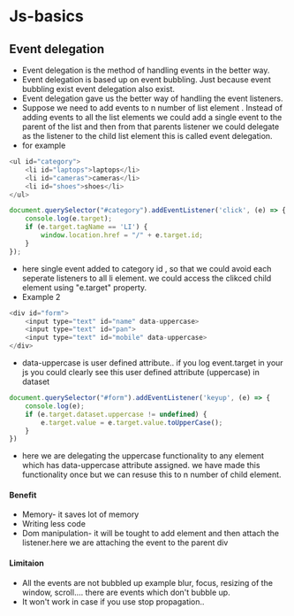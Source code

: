 # Js-basics

## Event delegation

* Event delegation is the method of handling events in the better way.
* Event delegation is based up on event bubbling. Just because event bubbling exist event delegation also exist.
* Event delegation gave us the better way of handling the event listeners.
* Suppose we need to add events to n number of list element . Instead of adding events to all the list elements we could add a single event to the parent of the list and then from that parents listener we could delegate as the listener to the child list element this is called event delegation.
* for example
```js
<ul id="category">
    <li id="laptops">laptops</li>
    <li id="cameras">cameras</li>
    <li id="shoes">shoes</li>
</ul>

document.querySelector("#category").addEventListener('click', (e) => {
    console.log(e.target);
    if (e.target.tagName == 'LI') {
        window.location.href = "/" + e.target.id;
    }
});
```
* here single event added to category id , so that we could avoid each seperate listeners to all li element. we could access the clikced child element using "e.target" property.
* Example 2
```js
<div id="form">
    <input type="text" id="name" data-uppercase>
    <input type="text" id="pan">
    <input type="text" id="mobile" data-uppercase>
</div>
```
* data-uppercase is user defined attribute.. if you log event.target in your js you could clearly see this user defined attribute (uppercase) in dataset

```js
document.querySelector("#form").addEventListener('keyup', (e) => {
    console.log(e);
    if (e.target.dataset.uppercase != undefined) {
        e.target.value = e.target.value.toUpperCase();
    }
})

```
* here we are delegating the uppercase functionality to any element which has data-uppercase attribute assigned. we have made this functionality once but we can resuse this to n number of child element.

#### Benefit
* Memory- it saves lot of memory
* Writing less code
* Dom manipulation- it will be tought to add element and then attach the listener.here we are attaching the event to the parent div

#### Limitaion
* All the events are not bubbled up example blur, focus, resizing of the window, scroll.... there are events which don't bubble up.
* It won't work in case if you use stop propagation..